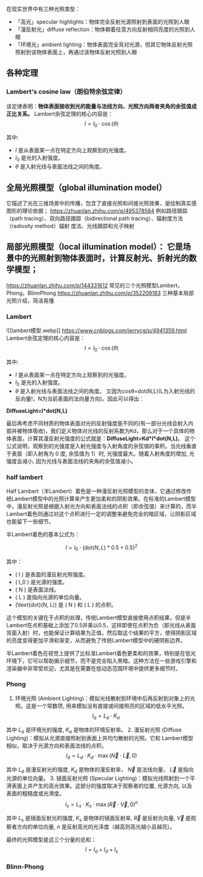 在现实世界中有三种光照类型：

- 「高光」specular highlights：物体完全反射光源照射到表面的光照到人眼
- 「漫反射光」diffuse reflection：物体朝着任意方向反射相同亮度的光照到人眼
- 「环境光」ambient lighting：物体表面完全背对光源，但其它物体反射光照照射到该物体表面上，再通过该物体反射光照到人眼


## 各种定理
### Lambert's cosine law（朗伯特余弦定律）

该定律表明：**物体表面接收到光的能量与法线方向、光照方向两者夹角的余弦值成正比关系。**
Lambert余弦定理的核心内容是：
$$
I=I_0 \cdot \cos (\theta)
$$

其中:
- $I$ 是从表面某一点在特定方向上观察到的光强度。
- $I_0$ 是光的入射强度。
- $\theta$ 是入射光线与表面法线之间的角度。
## **全局光照模型（global illumination model）**
它描述了光在三维场景中的传播，包含了直接光照和间接光照效果，是绘制真实感图形的理论依据；
https://zhuanlan.zhihu.com/p/495378584
例如路径跟踪（path tracing）、双向路径跟踪（bidirectional path tracing）、辐射度方法（radiosity method）辐射 度法、光线跟踪和光子映射

## **局部光照模型（local illumination model）**： 它是场景中的光照射到物体表面时，计算反射光、折射光的数学模型；
https://zhuanlan.zhihu.com/p/144331612 常见的三个光照模型Lambert，Phong，BlinnPhong
https://zhuanlan.zhihu.com/p/352209183 三种基本局部光照介绍，简洁易懂
### Lambert
![[lambert模型.webp]]
https://www.cnblogs.com/jerrycg/p/4941359.html
Lambert余弦定理的核心内容是：
$$
I=I_0 \cdot \cos (\theta)
$$

其中:
- $I$ 是从表面某一点在特定方向上观察到的光强度。
- $I_0$ 是光的入射强度。
- $\theta$ 是入射光线与表面法线之间的角度。
又因为cosθ=dot(N,L)(L为入射光线的反向量!，N为当前表面的法向量方向)。因此可以得出：

**DiffuseLight=I\*dot(N,L)**

最后再考虑不同材质的物体表面对光的反射强度是不同的(有一部分光线会射入内部并被物体吸收)，我们定义物体对光线的反射系数为Kd，那么对于一个具体的物体表面，计算其漫反射光强度的公式就是：**DiffuseLight=Kd\*I\*dot(N,L)**。
这个公式说明，观察到的光强度是入射光强度与入射角度的余弦值的乘积。当光线垂直于表面（即入射角为 0 度, 余弦值为 1）时, 光强度最大。随着入射角度的增加, 光强度会减小, 因为光线与表面法线的夹角的余弦值减小。

### half lambert
Half Lambert（半Lambert）着色是一种漫反射光照模型的变体，它通过修改传统Lambert模型中的光照计算来产生更加柔和的阴影效果。在标准的Lambert模型中，漫反射光照是根据入射光方向和表面法线的点积（即余弦值）来计算的，而半Lambert着色则通过对这个点积进行一定的调整来避免完全的暗区域，让阴影区域也能留下一些细节。

半Lambert着色的基本公式为：

$$
I = I_0 \cdot (\text{dot}(N, L) * 0.5 + 0.5)^2
$$

其中：
- \( I \) 是表面的漫反射光照强度。
- \( I_0 \) 是光源的强度。
- \( N \) 是表面法线。
- \( L \) 是指向光源的单位向量。
- \(\text{dot}(N, L)\) 是 \( N \) 和 \( L \) 的点积。

这个模型的关键在于点积的处理，传统Lambert模型直接使用点积结果，但是半Lambert在点积基础上添加了0.5并乘以0.5，这样即使在点积为负（即光线从表面背面入射）时，也能保证计算结果为正值。然后取这个结果的平方，使得阴影区域的亮度变得更加平滑和渐变，从而避免了传统Lambert模型中的硬阴影边界。

半Lambert着色在视觉上提供了比标准Lambert着色更柔和的效果，特别是在低光环境下，它可以帮助揭示细节，而不是完全陷入黑暗。这种方法在一些游戏引擎和渲染器中非常受欢迎，尤其是在需要在低动态范围环境中提供更多细节时。
### Phong
1. 环境光照 (Ambient Lighting)：模拟光线散射到环境中后再反射到对象上的光照。这是一个常数项, 用来模拟没有直接或间接照亮的区域的低水平光照。
$$
I_a=L_a \cdot K_a
$$

其中 $L_a$ 是环境光的强度, $K_a$ 是物体的环境反射率。
2. 漫反射光照 (Diffuse Lighting)：模拟从光源直接照射到表面上并均匀散射的光照。它和 Lambert模型相似，取决于光源方向和表面法线的点积。
$$
I_d=L_d \cdot K_d \cdot \max (\vec{N} \cdot \vec{L}, 0)
$$

其中 $L_d$ 是漫反射光的强度, $K_d$ 是物体的漫反射率， $\vec{N}$ 是法线向量， $\vec{L}$ 是指向光源的单位向量。
3. 镜面反射光照 (Specular Lighting)：模拟光线照射到一个平滑表面上并产生的高光效果。这部分的强度取决于观察者的位置, 光源方向, 以及表面的粗糙度或光滑度。
$$
I_s=L_s \cdot K_s \cdot \max (\vec{R} \cdot \vec{V}, 0)^n
$$

其中 $L_s$ 是镜面反射光的强度, $K_s$ 是物体的镜面反射率, $\vec{R}$ 是反射光向量, $\vec{V}$ 是观察者方向的单位向量, $n$ 是反射高光的光泽度（越高则高光越小且越亮）。

最终的光照模型是这三个分量的总和：
$$
I=I_a+I_d+I_s
$$
### Blinn-Phong
